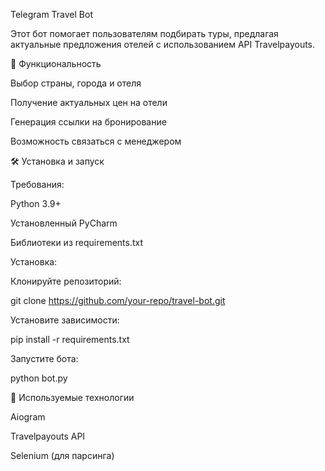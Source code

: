 Telegram Travel Bot

Этот бот помогает пользователям подбирать туры, предлагая актуальные предложения отелей с использованием API Travelpayouts.

🚀 Функциональность

Выбор страны, города и отеля

Получение актуальных цен на отели

Генерация ссылки на бронирование

Возможность связаться с менеджером

🛠️ Установка и запуск

Требования:

Python 3.9+

Установленный PyCharm

Библиотеки из requirements.txt

Установка:

Клонируйте репозиторий:

git clone https://github.com/your-repo/travel-bot.git

Установите зависимости:

pip install -r requirements.txt

Запустите бота:

python bot.py

📌 Используемые технологии

Aiogram

Travelpayouts API

Selenium (для парсинга)

